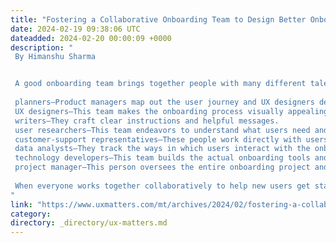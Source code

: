 ```yaml
---
title: "Fostering a Collaborative Onboarding Team to Design Better Onboarding Experiences"
date: 2024-02-19 09:38:06 UTC
dateadded: 2024-02-20 00:00:09 +0000
description: "
 By Himanshu Sharma 


 A good onboarding team brings together people with many different talents, as follows: 
 
 planners—Product managers map out the user journey and UX designers design the experience. 
 UX designers—This team makes the onboarding process visually appealing and easy to understand and use. 
 writers—They craft clear instructions and helpful messages. 
 user researchers—This team endeavors to understand what users need and how they feel about the onboarding process. 
 customer-support representatives—These people work directly with users to help them if they get stuck. 
 data analysts—They track the ways in which users interact with the onboarding process. 
 technology developers—This team builds the actual onboarding tools and features. 
 project manager—This person oversees the entire onboarding project and makes sure everything works well together. 
 
 When everyone works together collaboratively to help new users get started, they can create a smooth, friendly experience for new users. They talk regularly with each other, share common goals, and follow the same plan, enabling them to adjust things throughout the project, as necessary, and make the users’ first experience even better. Read More 
"
link: "https://www.uxmatters.com/mt/archives/2024/02/fostering-a-collaborative-onboarding-team-to-design-better-onboarding-experiences.php"
category:
directory: _directory/ux-matters.md
---
```

